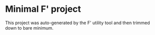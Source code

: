 # Minimal F' project

This project was auto-generated by the F' utility tool and then trimmed
down to bare minimum.